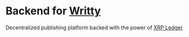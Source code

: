 # Backend for [Writty](https://beprojectmonitoring.pro/)

Decentralized publishing platform backed with the power of [XRP Ledger](https://xrpl.org/)